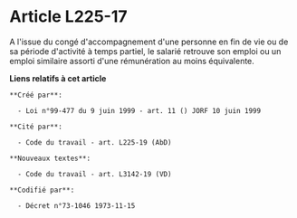 # Article L225-17

A l'issue du congé d'accompagnement d'une personne en fin de vie ou de sa période d'activité à temps partiel, le salarié
retrouve son emploi ou un emploi similaire assorti d'une rémunération au moins équivalente.

**Liens relatifs à cet article**

	**Créé par**:

	  - Loi n°99-477 du 9 juin 1999 - art. 11 () JORF 10 juin 1999

	**Cité par**:

	  - Code du travail - art. L225-19 (AbD)

	**Nouveaux textes**:

	  - Code du travail - art. L3142-19 (VD)

	**Codifié par**:

	  - Décret n°73-1046 1973-11-15
